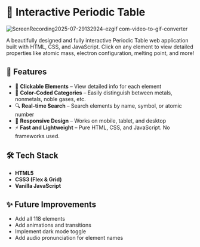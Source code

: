 # 🧪 Interactive Periodic Table
![ScreenRecording2025-07-29132924-ezgif com-video-to-gif-converter](https://github.com/user-attachments/assets/b7578f0e-a6d9-4d0b-b3ad-3fde29b5dacc)

A beautifully designed and fully interactive Periodic Table web application built with HTML, CSS, and JavaScript. Click on any element to view detailed properties like atomic mass, electron configuration, melting point, and more!



## 🚀 Features

- 🧬 **Clickable Elements** – View detailed info for each element
- 🎨 **Color-Coded Categories** – Easily distinguish between metals, nonmetals, noble gases, etc.
- 🔍 **Real-time Search** – Search elements by name, symbol, or atomic number
- 📱 **Responsive Design** – Works on mobile, tablet, and desktop
- ⚡ **Fast and Lightweight** – Pure HTML, CSS, and JavaScript. No frameworks used.

## 🛠 Tech Stack

- **HTML5**
- **CSS3 (Flex & Grid)**
- **Vanilla JavaScript**



## ✨ Future Improvements

* Add all 118 elements
* Add animations and transitions
* Implement dark mode toggle
* Add audio pronunciation for element names

